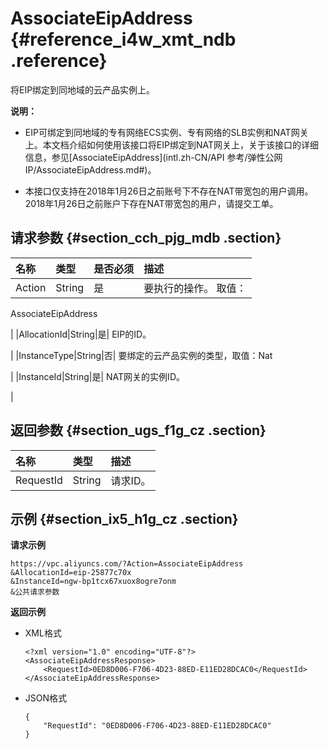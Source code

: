 # AssociateEipAddress {#reference_i4w_xmt_ndb .reference}

将EIP绑定到同地域的云产品实例上。

**说明：** 

-   EIP可绑定到同地域的专有网络ECS实例、专有网络的SLB实例和NAT网关上。本文档介绍如何使用该接口将EIP绑定到NAT网关上，关于该接口的详细信息，参见[AssociateEipAddress](intl.zh-CN/API 参考/弹性公网IP/AssociateEipAddress.md#)。

-   本接口仅支持在2018年1月26日之前账号下不存在NAT带宽包的用户调用。2018年1月26日之前账户下存在NAT带宽包的用户，请提交工单。


## 请求参数 {#section_cch_pjg_mdb .section}

|名称|类型|是否必须|描述|
|:-|:-|:---|:-|
|Action|String|是| 要执行的操作。 取值：

 AssociateEipAddress

 |
|AllocationId|String|是| EIP的ID。

 |
|InstanceType|String|否| 要绑定的云产品实例的类型，取值：Nat

 |
|InstanceId|String|是| NAT网关的实例ID。

 |

## 返回参数 {#section_ugs_f1g_cz .section}

|名称|类型|描述|
|:-|:-|:-|
|RequestId|String|请求ID。|

## 示例 {#section_ix5_h1g_cz .section}

**请求示例**

``` {#createVPCpub}
https://vpc.aliyuncs.com/?Action=AssociateEipAddress
&AllocationId=eip-25877c70x
&InstanceId=ngw-bp1tcx67xuox8ogre7onm
&公共请求参数
```

**返回示例**

-   XML格式

    ```
    <?xml version="1.0" encoding="UTF-8"?>
    <AssociateEipAddressResponse>
        <RequestId>0ED8D006-F706-4D23-88ED-E11ED28DCAC0</RequestId>
    </AssociateEipAddressResponse>
    ```

-   JSON格式

    ```
    { 
        "RequestId": "0ED8D006-F706-4D23-88ED-E11ED28DCAC0"
    }
    ```


